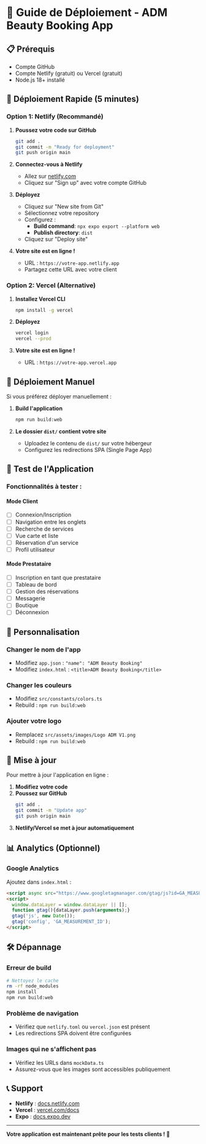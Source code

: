 # 🚀 Guide de Déploiement - ADM Beauty Booking App

## 📋 Prérequis

- Compte GitHub
- Compte Netlify (gratuit) ou Vercel (gratuit)
- Node.js 18+ installé

## 🎯 Déploiement Rapide (5 minutes)

### Option 1: Netlify (Recommandé)

1. **Poussez votre code sur GitHub**
   ```bash
   git add .
   git commit -m "Ready for deployment"
   git push origin main
   ```

2. **Connectez-vous à Netlify**
   - Allez sur [netlify.com](https://netlify.com)
   - Cliquez sur "Sign up" avec votre compte GitHub

3. **Déployez**
   - Cliquez sur "New site from Git"
   - Sélectionnez votre repository
   - Configurez :
     - **Build command**: `npx expo export --platform web`
     - **Publish directory**: `dist`
   - Cliquez sur "Deploy site"

4. **Votre site est en ligne !**
   - URL : `https://votre-app.netlify.app`
   - Partagez cette URL avec votre client

### Option 2: Vercel (Alternative)

1. **Installez Vercel CLI**
   ```bash
   npm install -g vercel
   ```

2. **Déployez**
   ```bash
   vercel login
   vercel --prod
   ```

3. **Votre site est en ligne !**
   - URL : `https://votre-app.vercel.app`

## 🔧 Déploiement Manuel

Si vous préférez déployer manuellement :

1. **Build l'application**
   ```bash
   npm run build:web
   ```

2. **Le dossier `dist/` contient votre site**
   - Uploadez le contenu de `dist/` sur votre hébergeur
   - Configurez les redirections SPA (Single Page App)

## 📱 Test de l'Application

### Fonctionnalités à tester :

#### Mode Client
- [ ] Connexion/Inscription
- [ ] Navigation entre les onglets
- [ ] Recherche de services
- [ ] Vue carte et liste
- [ ] Réservation d'un service
- [ ] Profil utilisateur

#### Mode Prestataire
- [ ] Inscription en tant que prestataire
- [ ] Tableau de bord
- [ ] Gestion des réservations
- [ ] Messagerie
- [ ] Boutique
- [ ] Déconnexion

## 🎨 Personnalisation

### Changer le nom de l'app
- Modifiez `app.json` : `"name": "ADM Beauty Booking"`
- Modifiez `index.html` : `<title>ADM Beauty Booking</title>`

### Changer les couleurs
- Modifiez `src/constants/colors.ts`
- Rebuild : `npm run build:web`

### Ajouter votre logo
- Remplacez `src/assets/images/Logo ADM V1.png`
- Rebuild : `npm run build:web`

## 🔄 Mise à jour

Pour mettre à jour l'application en ligne :

1. **Modifiez votre code**
2. **Poussez sur GitHub**
   ```bash
   git add .
   git commit -m "Update app"
   git push origin main
   ```
3. **Netlify/Vercel se met à jour automatiquement**

## 📊 Analytics (Optionnel)

### Google Analytics
Ajoutez dans `index.html` :
```html
<script async src="https://www.googletagmanager.com/gtag/js?id=GA_MEASUREMENT_ID"></script>
<script>
  window.dataLayer = window.dataLayer || [];
  function gtag(){dataLayer.push(arguments);}
  gtag('js', new Date());
  gtag('config', 'GA_MEASUREMENT_ID');
</script>
```

## 🛠️ Dépannage

### Erreur de build
```bash
# Nettoyez le cache
rm -rf node_modules
npm install
npm run build:web
```

### Problème de navigation
- Vérifiez que `netlify.toml` ou `vercel.json` est présent
- Les redirections SPA doivent être configurées

### Images qui ne s'affichent pas
- Vérifiez les URLs dans `mockData.ts`
- Assurez-vous que les images sont accessibles publiquement

## 📞 Support

- **Netlify** : [docs.netlify.com](https://docs.netlify.com)
- **Vercel** : [vercel.com/docs](https://vercel.com/docs)
- **Expo** : [docs.expo.dev](https://docs.expo.dev)

---

**Votre application est maintenant prête pour les tests clients ! 🎉** 